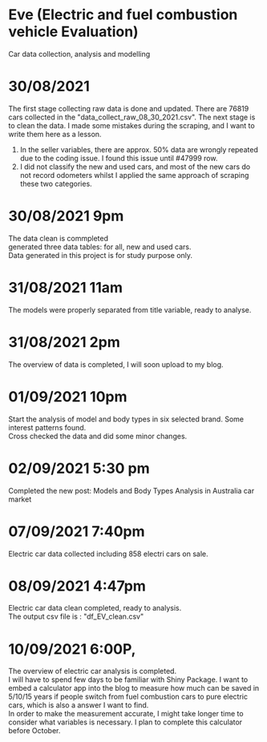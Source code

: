 # Eve (Electric and fuel combustion vehicle Evaluation)
Car data collection, analysis and modelling

# 30/08/2021 
The first stage collecting raw data is done and updated. There are 76819 cars collected in the "data_collect_raw_08_30_2021.csv". 
The next stage is to clean the data. I made some mistakes during the scraping, and I want to write them here as a lesson. 
1. In the seller variables, there are approx. 50% data are wrongly repeated due to the coding issue. I found this issue until #47999 row. 
2. I did not classify the new and used cars, and most of the new cars do not record odometers whilst I applied the same approach of scraping these two categories.

# 30/08/2021 9pm
The data clean is commpleted  
generated three data tables: for all, new and used cars.  
Data generated in this project is for study purpose only.  

# 31/08/2021 11am
The models were properly separated from title variable, ready to analyse.

# 31/08/2021 2pm
The overview of data is completed, I will soon upload to my blog. 

# 01/09/2021 10pm
Start the analysis of model and body types in six selected brand. Some interest patterns found.  
Cross checked the data and did some minor changes.  

# 02/09/2021 5:30 pm
Completed the new post: Models and Body Types Analysis in Australia car market

# 07/09/2021 7:40pm
Electric car data collected including 858 electri cars on sale.

# 08/09/2021 4:47pm
Electric car data clean completed, ready to analysis.  
The output csv file is : "df_EV_clean.csv"

# 10/09/2021 6:00P,
The overview of electric car analysis is completed.  
I will have to spend few days to be familiar with Shiny Package. I want to embed a calculator app into the blog to measure how much can be saved in 5/10/15 years if people switch from fuel combustion cars to pure electric cars, which is also a answer I want to find.  
In order to make the measurement accurate, I might take longer time to consider what variables is necessary. I plan to complete this calculator before October.